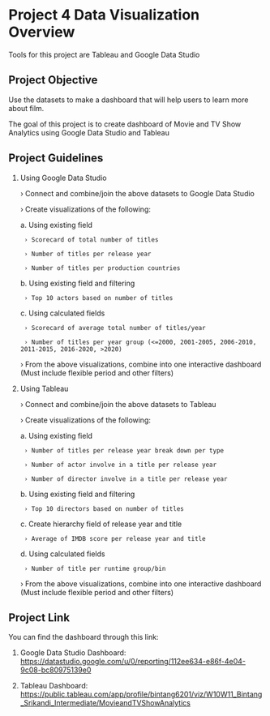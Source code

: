 # Project 4 Data Visualization Overview

Tools for this project are Tableau and Google Data Studio

## Project Objective

Use the datasets to make a dashboard that will help users to learn more about film.

The goal of this project is to create dashboard of Movie and TV Show Analytics using Google Data Studio and Tableau

## Project Guidelines
1. Using Google Data Studio

    › Connect and combine/join the above datasets to Google Data Studio

    › Create visualizations of the following:

    a. Using existing field

        › Scorecard of total number of titles

        › Number of titles per release year

        › Number of titles per production countries

    b. Using existing field and filtering

        › Top 10 actors based on number of titles

    c. Using calculated fields

        › Scorecard of average total number of titles/year

        › Number of titles per year group (<=2000, 2001-2005, 2006-2010, 2011-2015, 2016-2020, >2020)

    › From the above visualizations, combine into one interactive dashboard (Must include flexible period and other filters)


2. Using Tableau

    › Connect and combine/join the above datasets to Tableau

    › Create visualizations of the following:

    a. Using existing field

        › Number of titles per release year break down per type

        › Number of actor involve in a title per release year

        › Number of director involve in a title per release year

    b. Using existing field and filtering

        › Top 10 directors based on number of titles

    c. Create hierarchy field of release year and title

        › Average of IMDB score per release year and title

    d. Using calculated fields

        › Number of title per runtime group/bin

    › From the above visualizations, combine into one interactive dashboard (Must include flexible period and other filters) 

## Project Link
You can find the dashboard through this link:

1. Google Data Studio Dashboard: https://datastudio.google.com/u/0/reporting/112ee634-e86f-4e04-9c08-bc80975139e0

2. Tableau Dashboard: https://public.tableau.com/app/profile/bintang6201/viz/W10W11_Bintang_Srikandi_Intermediate/MovieandTVShowAnalytics
